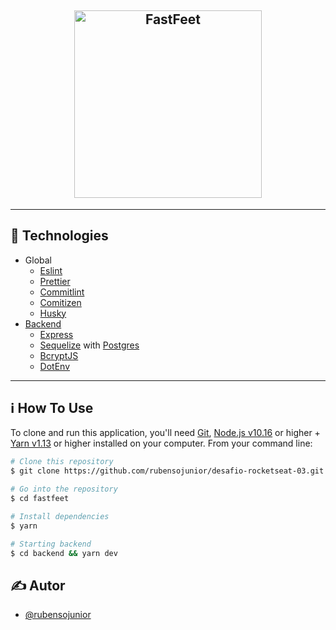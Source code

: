 <h2 align='center'> 
  <img 
    src="./.git-assets/logo.png" 
    alt="FastFeet"
    width="300"
  >
</h2>

----

## :rocket: Technologies

- Global
  - [Eslint](https://eslint.org/)
  - [Prettier](https://prettier.io/)
  - [Commitlint](https://commitlint.js.org/#/)
  - [Comitizen](https://commitizen.github.io/cz-cli/)
  - [Husky](https://openbase.io/js/husky)
- [Backend](https://github.com/LucasRMP/fastfeet/tree/master/backend)
  - [Express](https://expressjs.com/)
  - [Sequelize](https://sequelize.org/) with [Postgres](https://www.postgresql.org/)
  - [BcryptJS](https://www.npmjs.com/package/bcrypt)
  - [DotEnv](https://github.com/motdotla/dotenv)

----

## :information_source: How To Use

To clone and run this application, you'll need [Git](https://git-scm.com), [Node.js v10.16](https://nodejs.org/en/) or higher + [Yarn v1.13](https://yarnpkg.com/) or higher installed on your computer. From your command line:

```bash
# Clone this repository
$ git clone https://github.com/rubensojunior/desafio-rocketseat-03.git

# Go into the repository
$ cd fastfeet

# Install dependencies
$ yarn

# Starting backend
$ cd backend && yarn dev
```

## ✍️ Autor <a name = "authors"></a>

- [@rubensojunior](https://github.com/rubensojunior)
